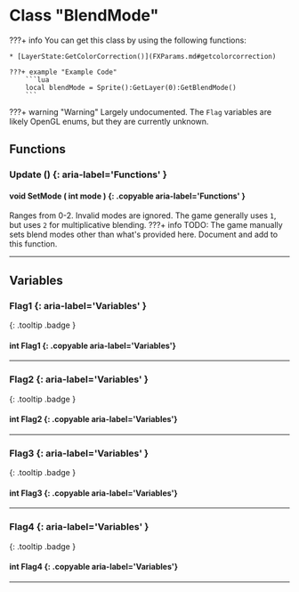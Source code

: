 # Class "BlendMode"

???+ info
    You can get this class by using the following functions:

    * [LayerState:GetColorCorrection()](FXParams.md#getcolorcorrection)

    ???+ example "Example Code"
        ```lua
        local blendMode = Sprite():GetLayer(0):GetBlendMode()
        ```
 
???+ warning "Warning"
    Largely undocumented. The `Flag` variables are likely OpenGL enums, but they are currently unknown.  

## Functions

### Update () {: aria-label='Functions' }
#### void SetMode ( int mode ) {: .copyable aria-label='Functions' } 
Ranges from 0-2. Invalid modes are ignored. The game generally uses `1`, but uses `2` for multiplicative blending.
???+ info
    TODO: The game manually sets blend modes other than what's provided here. Document and add to this function.
___
## Variables
### Flag1 {: aria-label='Variables' }
[ ](#){: .tooltip .badge }
#### int Flag1 {: .copyable aria-label='Variables'}

___
### Flag2 {: aria-label='Variables' }
[ ](#){: .tooltip .badge }
#### int Flag2 {: .copyable aria-label='Variables'}

___
### Flag3 {: aria-label='Variables' }
[ ](#){: .tooltip .badge }
#### int Flag3 {: .copyable aria-label='Variables'}

___
### Flag4 {: aria-label='Variables' }
[ ](#){: .tooltip .badge }
#### int Flag4 {: .copyable aria-label='Variables'}

___
